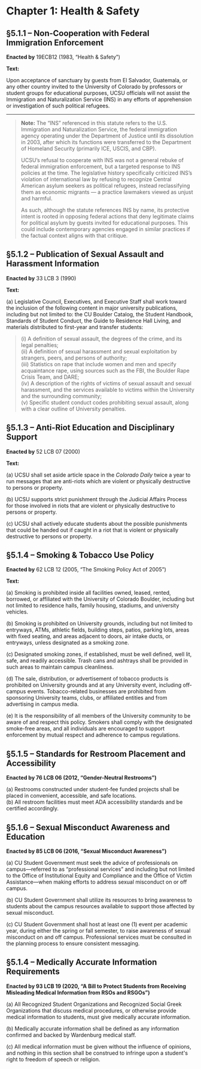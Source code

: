 # Chapter 1: Health & Safety

## §5.1.1 – Non-Cooperation with Federal Immigration Enforcement

**Enacted by** 19ECB12 (1983, “Health & Safety”)

**Text:**

Upon acceptance of sanctuary by guests from El Salvador, Guatemala, or any other country invited to the University of Colorado by professors or student groups for educational purposes, UCSU officials will not assist the Immigration and Naturalization Service (INS) in any efforts of apprehension or investigation of such political refugees.

---

> **Note:** The “INS” referenced in this statute refers to the U.S. Immigration and Naturalization Service, the federal immigration agency operating under the Department of Justice until its dissolution in 2003, after which its functions were transferred to the Department of Homeland Security (primarily ICE, USCIS, and CBP).
>
> UCSU’s refusal to cooperate with INS was not a general rebuke of federal immigration enforcement, but a targeted response to INS policies at the time. The legislative history specifically criticized INS’s violation of international law by refusing to recognize Central American asylum seekers as political refugees, instead reclassifying them as economic migrants — a practice lawmakers viewed as unjust and harmful.
>
> As such, although the statute references INS by name, its protective intent is rooted in opposing federal actions that deny legitimate claims for political asylum by guests invited for educational purposes. This could include contemporary agencies engaged in similar practices if the factual context aligns with that critique.

## §5.1.2 – Publication of Sexual Assault and Harassment Information

**Enacted by** 33 LCB 3 (1990)

**Text:**

(a) Legislative Council, Executives, and Executive Staff shall work toward the inclusion of the following content in major university publications, including but not limited to: the CU Boulder Catalog, the Student Handbook, Standards of Student Conduct, the Guide to Residence Hall Living, and materials distributed to first-year and transfer students:

> (i) A definition of sexual assault, the degrees of the crime, and its legal penalties;  
> (ii) A definition of sexual harassment and sexual exploitation by strangers, peers, and persons of authority;  
> (iii) Statistics on rape that include women and men and specify acquaintance rape, using sources such as the FBI, the Boulder Rape Crisis Team, and DARE;  
> (iv) A description of the rights of victims of sexual assault and sexual harassment, and the services available to victims within the University and the surrounding community;  
> (v) Specific student conduct codes prohibiting sexual assault, along with a clear outline of University penalties.


## §5.1.3 – Anti-Riot Education and Disciplinary Support

**Enacted by** 52 LCB 07 (2000)

**Text:**

(a) UCSU shall set aside article space in the *Colorado Daily* twice a year to run messages that are anti-riots which are violent or physically destructive to persons or property.

(b) UCSU supports strict punishment through the Judicial Affairs Process for those involved in riots that are violent or physically destructive to persons or property.

(c) UCSU shall actively educate students about the possible punishments that could be handed out if caught in a riot that is violent or physically destructive to persons or property.


## §5.1.4 – Smoking & Tobacco Use Policy

**Enacted by** 62 LCB 12 (2005, “The Smoking Policy Act of 2005”)

**Text:**

(a) Smoking is prohibited inside all facilities owned, leased, rented, borrowed, or affiliated with the University of Colorado Boulder, including but not limited to residence halls, family housing, stadiums, and university vehicles.

(b) Smoking is prohibited on University grounds, including but not limited to entryways, ATMs, athletic fields, building steps, patios, parking lots, areas with fixed seating, and areas adjacent to doors, air intake ducts, or entryways, unless designated as a smoking zone.

(c) Designated smoking zones, if established, must be well defined, well lit, safe, and readily accessible. Trash cans and ashtrays shall be provided in such areas to maintain campus cleanliness.

(d) The sale, distribution, or advertisement of tobacco products is prohibited on University grounds and at any University event, including off-campus events. Tobacco-related businesses are prohibited from sponsoring University teams, clubs, or affiliated entities and from advertising in campus media.

(e) It is the responsibility of all members of the University community to be aware of and respect this policy. Smokers shall comply with the designated smoke-free areas, and all individuals are encouraged to support enforcement by mutual respect and adherence to campus regulations.


## §5.1.5 – Standards for Restroom Placement and Accessibility  
**Enacted by 76 LCB 06 (2012, “Gender-Neutral Restrooms”)**

(a) Restrooms constructed under student-fee funded projects shall be placed in convenient, accessible, and safe locations.  
(b) All restroom facilities must meet ADA accessibility standards and be certified accordingly.


## §5.1.6 – Sexual Misconduct Awareness and Education  
**Enacted by 85 LCB 06 (2016, “Sexual Misconduct Awareness”)**

(a) CU Student Government must seek the advice of professionals on campus—referred to as “professional services” and including but not limited to the Office of Institutional Equity and Compliance and the Office of Victim Assistance—when making efforts to address sexual misconduct on or off campus.

(b) CU Student Government shall utilize its resources to bring awareness to students about the campus resources available to support those affected by sexual misconduct.

(c) CU Student Government shall host at least one (1) event per academic year, during either the spring or fall semester, to raise awareness of sexual misconduct on and off campus. Professional services must be consulted in the planning process to ensure consistent messaging.

## §5.1.4 – Medically Accurate Information Requirements  
**Enacted by 93 LCB 19 (2020, “A Bill to Protect Students from Receiving Misleading Medical Information from RSOs and RSGOs”)**

(a) All Recognized Student Organizations and Recognized Social Greek Organizations that discuss medical procedures, or otherwise provide medical information to students, must give medically accurate information.

(b) Medically accurate information shall be defined as any information confirmed and backed by Wardenburg medical staff.

(c) All medical information must be given without the influence of opinions, and nothing in this section shall be construed to infringe upon a student's right to freedom of speech or religion.
